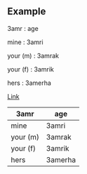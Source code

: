 ## Example

3amr : age

mine : 3amri

your (m) : 3amrak

your (f) : 3amrik

hers : 3amerha

[Link](/anotherpage.md)


3amr | age
--- | ---
mine | 3amri
your (m) | 3amrak
your (f) | 3amrik
hers | 3amerha
